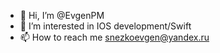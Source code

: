 - 👋 Hi, I’m @EvgenPM
- 👀 I’m interested in IOS development/Swift
- 📫 How to reach me snezkoevgen@yandex.ru

<!---
EvgenPM/EvgenPM is a ✨ special ✨ repository because its `README.md` (this file) appears on your GitHub profile.
You can click the Preview link to take a look at your changes.
--->
